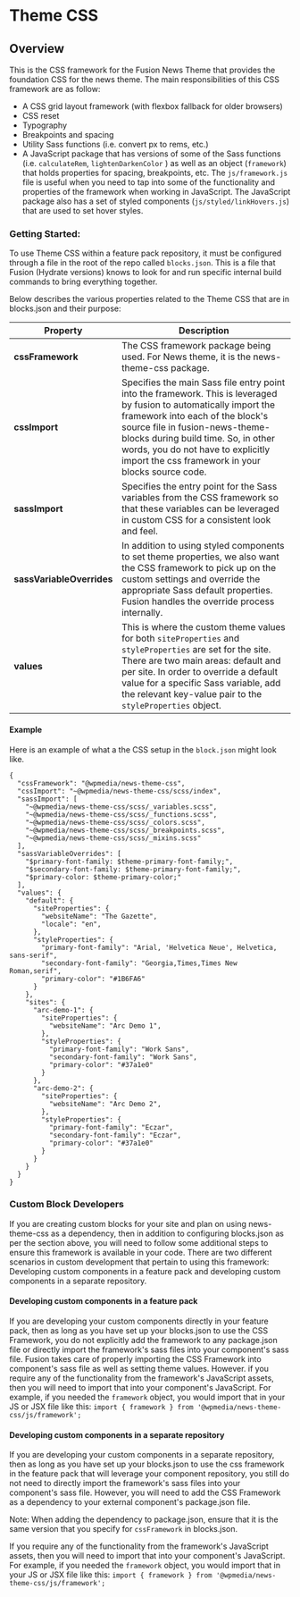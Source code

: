 # Theme CSS
## Overview
This is the CSS framework for the Fusion News Theme that provides the foundation CSS for the news theme. The main responsibilities of this CSS framework are as follow:
- A CSS grid layout framework (with flexbox fallback for older browsers)
- CSS reset
- Typography
- Breakpoints and spacing
- Utility Sass functions (i.e. convert px to rems, etc.)
- A JavaScript package that has versions of some of the Sass functions (i.e. `calculateRem`, `lightenDarkenColor` ) as well as an object 
(`framework`) that holds properties for spacing, breakpoints, etc. The `js/framework.js` file is useful when you need to tap 
into some of the functionality and properties of the framework when working in JavaScript. 
The JavaScript package also has a set of styled components (`js/styled/linkHovers.js`) that are used to set hover styles.

### Getting Started:
To use Theme CSS within a feature pack repository, it must be configured through a file in the root of the repo called `blocks.json`. This is a file that Fusion (Hydrate versions) knows to
look for and run specific internal build commands to bring everything
together.

Below describes the various properties related to the Theme CSS that are in blocks.json and their
purpose:

| **Property**   |  **Description** |
|---|---|
| **cssFramework** |  The CSS framework package being used. For News theme, it is the news-theme-css package. |
| **cssImport**   |  Specifies the main Sass file entry point into the framework. This is leveraged by fusion to automatically import the framework into each of the block's source file in fusion-news-theme-blocks during build time. So, in other words, you do not have to explicitly import the css framework in your blocks source code. |
| **sassImport**   |  Specifies the entry point for the Sass variables from the CSS framework so that these variables can be leveraged in custom CSS for a consistent look and feel. |
| **sassVariableOverrides**   | In addition to using styled components to set theme properties, we also want the CSS framework to pick up on the custom settings and override the appropriate Sass default properties. Fusion handles the override process internally.  |
| **values** | This is where the custom theme values for both `siteProperties` and `styleProperties` are set for the site. There are two main areas: default and per site. In order to override a default value for a specific Sass variable, add the relevant key-value pair to the `styleProperties` object.  |

#### Example

Here is an example of what a the CSS setup in the `block.json` might look like.

```
{
  "cssFramework": "@wpmedia/news-theme-css",
  "cssImport": "~@wpmedia/news-theme-css/scss/index",
  "sassImport": [
    "~@wpmedia/news-theme-css/scss/_variables.scss",
    "~@wpmedia/news-theme-css/scss/_functions.scss",
    "~@wpmedia/news-theme-css/scss/_colors.scss",
    "~@wpmedia/news-theme-css/scss/_breakpoints.scss",
    "~@wpmedia/news-theme-css/scss/_mixins.scss"
  ],
  "sassVariableOverrides": [
    "$primary-font-family: $theme-primary-font-family;",
    "$secondary-font-family: $theme-primary-font-family;",
    "$primary-color: $theme-primary-color;"
  ],
  "values": {
    "default": {
      "siteProperties": {
        "websiteName": "The Gazette",
        "locale": "en",
      },
      "styleProperties": {
        "primary-font-family": "Arial, 'Helvetica Neue', Helvetica, sans-serif",
        "secondary-font-family": "Georgia,Times,Times New Roman,serif",
        "primary-color": "#1B6FA6"
      }
    },
    "sites": {
      "arc-demo-1": {
        "siteProperties": {
          "websiteName": "Arc Demo 1",
        },
        "styleProperties": {
          "primary-font-family": "Work Sans",
          "secondary-font-family": "Work Sans",
          "primary-color": "#37a1e0"
        }
      },
      "arc-demo-2": {
        "siteProperties": {
          "websiteName": "Arc Demo 2",
        },
        "styleProperties": {
          "primary-font-family": "Eczar",
          "secondary-font-family": "Eczar",
          "primary-color": "#37a1e0"
        }
      }
    }
  }
}
```
### Custom Block Developers
If you are creating custom blocks for your site and plan on using news-theme-css as a dependency, 
then in addition to configuring blocks.json as per the section above, you will need to follow some additional
steps to ensure this framework is available in your code.  There are two different scenarios in custom development
that pertain to using this framework:  Developing custom components in a feature pack and developing custom
components in a separate repository. 

#### Developing custom components in a feature pack
If you are developing your custom components directly in your feature pack, then as long as you have set 
up your blocks.json to use the CSS Framework, you do not explicitly add the framework to any
package.json file or directly import the framework's sass files into your component's sass file.  Fusion takes 
care of properly importing the CSS Framework into component's sass file as well as setting theme values.  However.
if you require any of the functionality from the framework's JavaScript assets, then you will need to 
import that into your component's JavaScript.  For example, if you needed the `framework` object, you would
import that in your JS or JSX file like this: `import { framework } from '@wpmedia/news-theme-css/js/framework';`

#### Developing custom components in a separate repository
If you are developing your custom components in a separate repository, then as long as you have set 
up your blocks.json to use the css framework in the feature pack that will leverage your component repository, 
you still do not need to directly import the framework's sass files 
into your component's sass file.  However, you will need to add the CSS Framework as a dependency to your external 
component's package.json file. 

Note: When adding the dependency to package.json, ensure that it is the same version 
that you specify for `cssFramework` in blocks.json. 

If you require any of the functionality from the framework's 
JavaScript assets, then you will need to import that into your component's JavaScript.  
For example, if you needed the `framework` object, you would
import that in your JS or JSX file like this: `import { framework } from '@wpmedia/news-theme-css/js/framework';`
